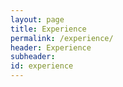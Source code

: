 ```yaml
---
layout: page
title: Experience
permalink: /experience/
header: Experience
subheader:  
id: experience
---
```

